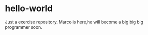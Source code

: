 # hello-world
Just a exercise repository.
Marco is here,he will become a big big big programmer soon.
